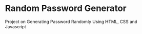# Random Password Generator
 Project on Generating Password Randomly Using HTML, CSS and Javascript
